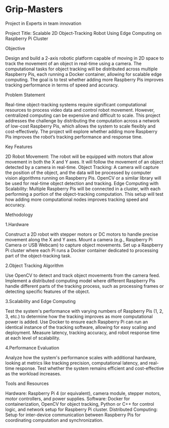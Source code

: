 # Grip-Masters
Project in Experts in team innovation

Project Title: Scalable 2D Object-Tracking Robot Using Edge Computing on Raspberry Pi Cluster

Objective

Design and build a 2-axis robotic platform capable of moving in 2D space to track the movement of an object in real-time using a camera. The computational tasks for object tracking will be distributed across multiple Raspberry Pis, each running a Docker container, allowing for scalable edge computing. The goal is to test whether adding more Raspberry Pis improves tracking performance in terms of speed and accuracy.

Problem Statement

Real-time object-tracking systems require significant computational resources to process video data and control robot movement. However, centralized computing can be expensive and difficult to scale. This project addresses the challenge by distributing the computation across a network of low-cost Raspberry Pis, which allows the system to scale flexibly and cost-effectively. The project will explore whether adding more Raspberry Pis improves the robot’s tracking performance and response time.

Key Features

2D Robot Movement: The robot will be equipped with motors that allow movement in both the X and Y axes. It will follow the movement of an object detected by a camera in real-time.
Object Tracking: A camera will capture the position of the object, and the data will be processed by computer vision algorithms running on Raspberry Pis. OpenCV or a similar library will be used for real-time object detection and tracking.
Edge Computing with Scalability: Multiple Raspberry Pis will be connected in a cluster, with each performing a portion of the object-tracking computation. This setup will test how adding more computational nodes improves tracking speed and accuracy.

Methodology

1.Hardware

Construct a 2D robot with stepper motors or DC motors to handle precise movement along the X and Y axes.
Mount a camera (e.g., Raspberry Pi Camera or USB Webcam) to capture object movements.
Set up a Raspberry Pi cluster where each Pi runs a Docker container dedicated to processing part of the object-tracking task.

2.Object Tracking Algorithm

Use OpenCV to detect and track object movements from the camera feed.
Implement a distributed computing model where different Raspberry Pis handle different parts of the tracking process, such as processing frames or detecting specific features of the object.

3.Scalability and Edge Computing

Test the system's performance with varying numbers of Raspberry Pis (1, 2, 3, etc.) to determine how the tracking improves as more computational power is added.
Use Docker to ensure each Raspberry Pi can run an identical instance of the tracking software, allowing for easy scaling and deployment.
Measure latency, tracking accuracy, and robot response time at each level of scalability.

4.Performance Evaluation

Analyze how the system's performance scales with additional hardware, looking at metrics like tracking precision, computational latency, and real-time response.
Test whether the system remains efficient and cost-effective as the workload increases.

Tools and Resources

Hardware: Raspberry Pi 4 (or equivalent), camera module, stepper motors, motor controllers, and power supplies.
Software: Docker for containerization, OpenCV for object tracking, Python or C++ for control logic, and network setup for Raspberry Pi cluster.
Distributed Computing: Setup for inter-device communication between Raspberry Pis for coordinating computation and synchronization.



